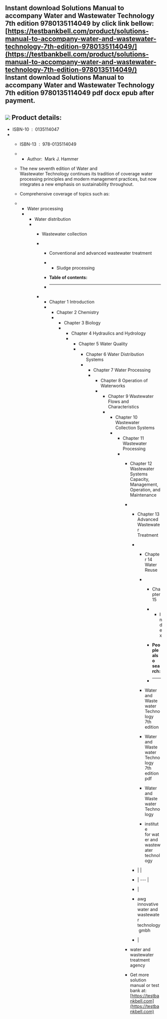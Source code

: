 Instant download **Solutions Manual to accompany Water and Wastewater Technology 7th edition 9780135114049** by click link bellow:  
[https://testbankbell.com/product/solutions-manual-to-accompany-water-and-wastewater-technology-7th-edition-9780135114049/](https://testbankbell.com/product/solutions-manual-to-accompany-water-and-wastewater-technology-7th-edition-9780135114049/)  
**Instant download Solutions Manual to accompany Water and Wastewater Technology 7th edition 9780135114049 pdf docx epub after payment.**
-----------------------------------------------------------------------------------------------------------------------------------------


![](https://testbankbell.com/wp-content/uploads/2023/05/3587543_m.jpg)
**Product details:**
--------------------


* ISBN-10 ‏ : ‎ 0135114047
* * ISBN-13 ‏ : ‎ 978-0135114049
  * * Author:  Mark J. Hammer
   
  * The new seventh edition of Water and Wastewater Technology continues its tradition of coverage water processing principles and modern management practices, but now integrates a new emphasis on sustainability throughout.
 
  * Comprehensive coverage of topics such as:
  * * Water processing
    * * Water distribution
      * * Wastewater collection
        * * Conventional and advanced wastewater treatment
          * * Sludge processing
           
          * **Table of contents:**
          * ----------------------
         
        * * Chapter 1 Introduction
          * * Chapter 2 Chemistry
            * * Chapter 3 Biology
              * * Chapter 4 Hydraulics and Hydrology
                * * Chapter 5 Water Quality
                  * * Chapter 6 Water Distribution Systems
                    * * Chapter 7 Water Processing
                      * * Chapter 8 Operation of Waterworks
                        * * Chapter 9 Wastewater Flows and Characteristics
                          * * Chapter 10 Wastewater Collection Systems
                            * * Chapter 11 Wastewater Processing
                              * * Chapter 12 Wastewater Systems Capacity, Management, Operation, and Maintenance
                                * * Chapter 13 Advanced Wastewater Treatment
                                  * * Chapter 14 Water Reuse
                                    * * Chapter 15
                                      * * Index
                                       
                                      * **People also search:**
                                      * -----------------------
                                     
                                    * Water and Wastewater Technology 7th edition
                                   
                                    * Water and Wastewater Technology 7th edition pdf
                                   
                                    * Water and Wastewater Technology
                                   
                                    * institute for water and wastewater technology
                                   
                                  * |  |
                                  * | --- |
                                  * |
                                  * awg innovative water and wastewater technology gmbh
                                  *  |
                                 
                                * water and wastewater treatment agency
                                *  Get more solution manual or test bank at: [https://testbankbell.com](https://testbankbell.com)
